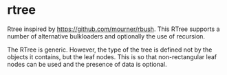 # rtree
Rtree inspired by https://github.com/mourner/rbush. This RTree supports a number of alternative bulkloaders and optionally the use of recursion.

The RTree is generic. However, the type of the tree is defined not by the objects it contains, but the leaf nodes. This is so that non-rectangular leaf nodes can be used and the presence of data is optional.
